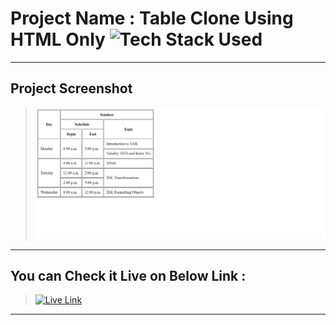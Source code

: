 # Project Name : Table Clone Using HTML Only ![Tech Stack Used](https://img.shields.io/badge/Technologies-HTML-blue)

---

## Project Screenshot

> ![SS](./Screenshot.png)

---

## You can Check it Live on Below Link :

> [![Live Link](https://img.shields.io/badge/DEPLOYED-LINK-green)](https://table-clone-html-only.vercel.app/)

---